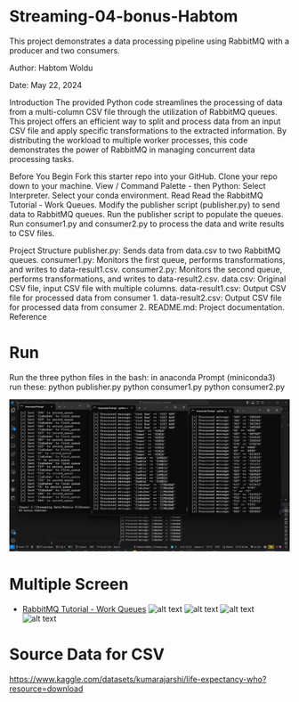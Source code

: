# Streaming-04-bonus-Habtom

This project demonstrates a data processing pipeline using RabbitMQ with a producer and two consumers.

Author: Habtom Woldu

Date: May 22, 2024

Introduction
The provided Python code streamlines the processing of data from a multi-column CSV file through the utilization of RabbitMQ queues. This project offers an efficient way to split and process data from an input CSV file and apply specific transformations to the extracted information. By distributing the workload to multiple worker processes, this code demonstrates the power of RabbitMQ in managing concurrent data processing tasks.

Before You Begin
Fork this starter repo into your GitHub.
Clone your repo down to your machine.
View / Command Palette - then Python: Select Interpreter.
Select your conda environment.
Read
Read the RabbitMQ Tutorial - Work Queues.
Modify the publisher script (publisher.py) to send data to RabbitMQ queues.
Run the publisher script to populate the queues.
Run consumer1.py and consumer2.py to process the data and write results to CSV files.

Project Structure
publisher.py: Sends data from data.csv to two RabbitMQ queues.
consumer1.py: Monitors the first queue, performs transformations, and writes to data-result1.csv.
consumer2.py: Monitors the second queue, performs transformations, and writes to data-result2.csv.
data.csv: Original CSV file, input CSV file with multiple columns.
data-result1.csv: Output CSV file for processed data from consumer 1.
data-result2.csv: Output CSV file for processed data from consumer 2.
README.md: Project documentation.
Reference

# Run 

Run the three python files in the bash: in anaconda Prompt (miniconda3) run these:
python publisher.py
python consumer1.py
python consumer2.py

![alt text](image-3.png)
# Multiple Screen

- [RabbitMQ Tutorial - Work Queues](https://www.rabbitmq.com/tutorials/tutorial-two-python.html)
![alt text](Bonus.png)
![alt text](Bonus-1.png)
![alt text](Bonus-2.png)
![alt text](Bonus-4.png)

# Source Data for CSV 
https://www.kaggle.com/datasets/kumarajarshi/life-expectancy-who?resource=download



